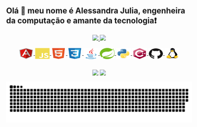 ## Olá 👋 meu nome é Alessandra Julia, engenheira da computação e amante da tecnologia❗

<div align="center">
  <a href="https://github.com/alessandrajuliaa">
  <img height="140em" src="https://github-readme-stats.vercel.app/api?custom_title=Meus status&username=alessandrajuliaa&show_icons=true&theme=dracula&include_all_commits=true&count_private=true"/>
  <img height="140em" src="https://github-readme-stats.vercel.app/api/top-langs/?custom_title=Linguagens Mais Usadas&username=alessandrajuliaa&layout=compact&langs_count=7&theme=dracula"/>
</div>
  
  
<div align="center"><br>
  <img align="center" alt="alessandrajuliaa-Angular" height="30" width="40" src="https://github.com/devicons/devicon/blob/master/icons/angularjs/angularjs-original.svg">
  <img align="center" alt="alessandrajuliaa-Js" height="30" width="40" src="https://raw.githubusercontent.com/devicons/devicon/master/icons/javascript/javascript-plain.svg">
  <img align="center" alt="alessandrajuliaa-HTML" height="30" width="40" src="https://raw.githubusercontent.com/devicons/devicon/master/icons/html5/html5-original.svg">
  <img align="center" alt="alessandrajuliaa-CSS" height="30" width="40" src="https://raw.githubusercontent.com/devicons/devicon/master/icons/css3/css3-original.svg">
  <img align="center" alt="alessandrajuliaa-Java" height="30" width="40" src="https://github.com/devicons/devicon/blob/master/icons/java/java-original.svg">
  <img align="center" alt="alessandrajuliaa-Spring" height="30" width="40" src="https://github.com/devicons/devicon/blob/master/icons/spring/spring-original.svg">
  <img align="center" alt="alessandrajuliaa-Python" height="30" width="40" src="https://raw.githubusercontent.com/devicons/devicon/master/icons/python/python-original.svg">
  <img align="center" alt="alessandrajuliaa-Cplusplus" height="30" width="40" src="https://github.com/devicons/devicon/blob/master/icons/cplusplus/cplusplus-original.svg">
  <img align="center" alt="alessandrajuliaa-gitHub" height="30" width="40" src="https://github.com/devicons/devicon/blob/master/icons/github/github-original.svg">
  <img align="center" alt="alessandrajuliaa-linux" height="30" width="40" src="https://github.com/devicons/devicon/blob/master/icons/linux/linux-original.svg">

</div>
  
  ##
 
<div align="center"> 
  <a href = "mailto:contatorjulialessandr@gmail.com"><img src="https://img.shields.io/badge/-Gmail-%23333?style=for-the-badge&logo=gmail&logoColor=white" target="_blank"></a>
  <a href="https://www.linkedin.com/in/alessandrajulia/" target="_blank"><img src="https://img.shields.io/badge/-LinkedIn-%230077B5?style=for-the-badge&logo=linkedin&logoColor=white" target="_blank"></a> 
  
   ![Snake animation](https://github.com/alessandrajuliaa/alessandrajuliaa/blob/output/github-contribution-grid-snake.svg)
 
 
</div>
